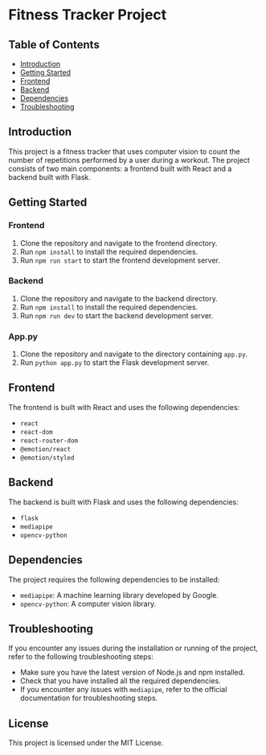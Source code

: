 
<body>
    <h1>Fitness Tracker Project</h1>
    <h2>Table of Contents</h2>
    <ul>
        <li><a href="#introduction">Introduction</a></li>
        <li><a href="#getting-started">Getting Started</a></li>
        <li><a href="#frontend">Frontend</a></li>
        <li><a href="#backend">Backend</a></li>
        <li><a href="#dependencies">Dependencies</a></li>
        <li><a href="#troubleshooting">Troubleshooting</a></li>
    </ul>
    <h2 id="introduction">Introduction</h2>
    <p>This project is a fitness tracker that uses computer vision to count the number of repetitions performed by a user during a workout. The project consists of two main components: a frontend built with React and a backend built with Flask.</p>
    <h2 id="getting-started">Getting Started</h2>
    <h3>Frontend</h3>
    <ol>
        <li>Clone the repository and navigate to the frontend directory.</li>
        <li>Run <code>npm install</code> to install the required dependencies.</li>
        <li>Run <code>npm run start</code> to start the frontend development server.</li>
    </ol>
    <h3>Backend</h3>
    <ol>
        <li>Clone the repository and navigate to the backend directory.</li>
        <li>Run <code>npm install</code> to install the required dependencies.</li>
        <li>Run <code>npm run dev</code> to start the backend development server.</li>
    </ol>
    <h3>App.py</h3>
    <ol>
        <li>Clone the repository and navigate to the directory containing <code>app.py</code>.</li>
        <li>Run <code>python app.py</code> to start the Flask development server.</li>
    </ol>
    <h2 id="frontend">Frontend</h2>
    <p>The frontend is built with React and uses the following dependencies:</p>
    <ul>
        <li><code>react</code></li>
        <li><code>react-dom</code></li>
        <li><code>react-router-dom</code></li>
        <li><code>@emotion/react</code></li>
        <li><code>@emotion/styled</code></li>
    </ul>
    <h2 id="backend">Backend</h2>
    <p>The backend is built with Flask and uses the following dependencies:</p>
    <ul>
        <li><code>flask</code></li>
        <li><code>mediapipe</code></li>
        <li><code>opencv-python</code></li>
    </ul>
    <h2 id="dependencies">Dependencies</h2>
    <p>The project requires the following dependencies to be installed:</p>
    <ul>
        <li><code>mediapipe</code>: A machine learning library developed by Google.</li>
        <li><code>opencv-python</code>: A computer vision library.</li>
    </ul>
    <h2 id="troubleshooting">Troubleshooting</h2>
    <p>If you encounter any issues during the installation or running of the project, refer to the following troubleshooting steps:</p>
    <ul>
        <li>Make sure you have the latest version of Node.js and npm installed.</li>
        <li>Check that you have installed all the required dependencies.</li>
        <li>If you encounter any issues with <code>mediapipe</code>, refer to the official documentation for troubleshooting steps.</li>
    </ul>
    <h2>License</h2>
    <p>This project is licensed under the MIT License.</p>
</body>
</html>
